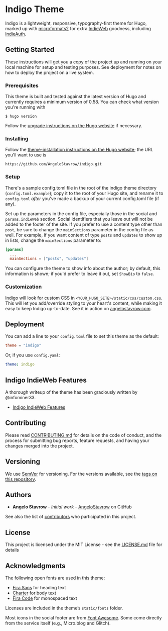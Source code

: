 # Indigo Theme

Indigo is a lightweight, responsive, typography-first theme for Hugo, marked up with [microformats2](http://microformats.org) for extra [IndieWeb](https://indieweb.org) goodness, including [IndieAuth](https://indieauth.com).

## Getting Started

These instructions will get you a copy of the project up and running on your local machine for setup and testing purposes. See deployment for notes on how to deploy the project on a live system.

### Prerequisites

This theme is built and tested against the latest version of Hugo and currently requires a minimum version of 0.58. You can check what version you're running with

```
$ hugo version
```

Follow the [upgrade instructions on the Hugo website](https://gohugo.io/getting-started/installing/#upgrade-hugo) if necessary.

### Installing

Follow the [theme-installation instructions on the Hugo website](https://gohugo.io/themes/installing-and-using-themes/#install-a-single-theme); the URL you'll want to use is

```
https://github.com/AngeloStavrow/indigo.git
```

### Setup

There's a sample config.toml file in the root of the indigo theme directory (`config.toml.example`); copy it to the root of your Hugo site, and rename it to `config.toml` _after_ you've made a backup of your current config.toml file (if any).

Set up the parameters in the config file, especially those in the social and `params.indieWeb` section. Social identifiers that you leave out will not be added to the footer of the site. If you prefer to use a content type other than `post`, be sure to change the `mainSections` parameter in the config file as well. For example, if you want content of type `posts` and `updates` to show up in lists, change the `mainSections` parameter to:

```toml
[params]
  ...
  mainSections = ["posts", "updates"]
```

You can configure the theme to show info about the author; by default, this information is shown; if you'd prefer to leave it out, set `ShowBio` to `false`.

### Customization

Indigo will look for custom CSS in `<YOUR_HUGO_SITE>/static/css/custom.css`. This will let you add/override styling to your heart's content, while making it easy to keep Indigo up-to-date. See it in action on [angelostavrow.com](https://angelostavrow.com).

## Deployment

You can add a line to your `config.toml` file to set this theme as the default:

```toml
theme = "indigo"
```

Or, if you use `config.yaml`:

```yaml
theme: indigo
```

## Indigo IndieWeb Features

A thorough writeup of the theme has been graciously written by @infominer33.

* [Indigo IndieWeb Features](https://web-work.tools/indieweb/indigo-indieweb-features/)

## Contributing

Please read [CONTRIBUTING.md](https://github.com/AngeloStavrow/indigo/blob/master/CONTRIBUTING.md) for details on the code of conduct, and the process for submitting bug reports, feature requests, and having your changes merged into the project.

## Versioning

We use [SemVer](http://semver.org/) for versioning. For the versions available, see the [tags on this repository](https://github.com/AngeloStavrow/indigo/tags).

## Authors

* **Angelo Stavrow** - *Initial work* - [AngeloStavrow](https://github.com/AngeloStavrow) on GitHub

See also the list of [contributors](https://github.com/AngeloStavrow/indigo/contributors) who participated in this project.

## License

This project is licensed under the MIT License - see the [LICENSE.md](LICENSE.md) file for details

## Acknowledgments

The following open fonts are used in this theme:

* [Fira Sans](https://bboxtype.com/typefaces/FiraSans/#!layout=specimen) for heading text
* [Charter](https://practicaltypography.com/charter.html) for body text
* [Fira Code](https://github.com/tonsky/FiraCode) for monospaced text

Licenses are included in the theme’s `static/fonts` folder.

Most icons in the social footer are from [Font Awesome](https://fontawesome.com/). Some come directly from the service itself (e.g., Micro.blog and Glitch).
